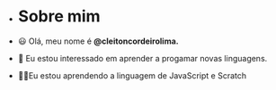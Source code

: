 - # Sobre mim

- 😃 Olá, meu nome é **@cleitoncordeirolima.** 
- 👀 Eu estou interessado em aprender a progamar novas linguagens.
- 👨‍💻Eu estou aprendendo a linguagem de JavaScript e Scratch 
